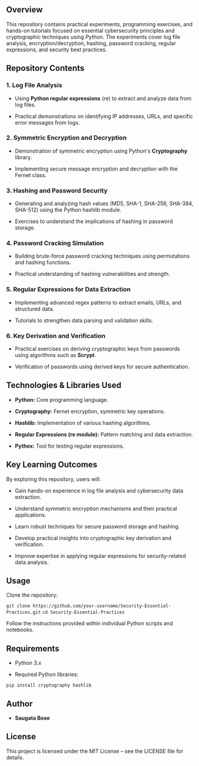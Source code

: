 Overview
--------

This repository contains practical experiments, programming exercises, and hands-on tutorials focused on essential cybersecurity principles and cryptographic techniques using Python. The experiments cover log file analysis, encryption/decryption, hashing, password cracking, regular expressions, and security best practices.

Repository Contents
-------------------

### 1\. **Log File Analysis**

*   Using **Python regular expressions** (re) to extract and analyze data from log files.
    
*   Practical demonstrations on identifying IP addresses, URLs, and specific error messages from logs.
    

### 2\. **Symmetric Encryption and Decryption**

*   Demonstration of symmetric encryption using Python's **Cryptography** library.
    
*   Implementing secure message encryption and decryption with the Fernet class.
    

### 3\. **Hashing and Password Security**

*   Generating and analyzing hash values (MD5, SHA-1, SHA-256, SHA-384, SHA-512) using the Python hashlib module.
    
*   Exercises to understand the implications of hashing in password storage.
    

### 4\. **Password Cracking Simulation**

*   Building brute-force password cracking techniques using permutations and hashing functions.
    
*   Practical understanding of hashing vulnerabilities and strength.
    

### 5\. **Regular Expressions for Data Extraction**

*   Implementing advanced regex patterns to extract emails, URLs, and structured data.
    
*   Tutorials to strengthen data parsing and validation skills.
    

### 6\. **Key Derivation and Verification**

*   Practical exercises on deriving cryptographic keys from passwords using algorithms such as **Scrypt**.
    
*   Verification of passwords using derived keys for secure authentication.
    

Technologies & Libraries Used
-----------------------------

*   **Python:** Core programming language.
    
*   **Cryptography:** Fernet encryption, symmetric key operations.
    
*   **Hashlib:** Implementation of various hashing algorithms.
    
*   **Regular Expressions (re module):** Pattern matching and data extraction.
    
*   **Pythex:** Tool for testing regular expressions.
    

Key Learning Outcomes
---------------------

By exploring this repository, users will:

*   Gain hands-on experience in log file analysis and cybersecurity data extraction.
    
*   Understand symmetric encryption mechanisms and their practical applications.
    
*   Learn robust techniques for secure password storage and hashing.
    
*   Develop practical insights into cryptographic key derivation and verification.
    
*   Improve expertise in applying regular expressions for security-related data analysis.
    

Usage
-----

Clone the repository:

`git clone https://github.com/your-username/Security-Essential-Practices.git`
`cd Security-Essential-Practices`

Follow the instructions provided within individual Python scripts and notebooks.

Requirements
------------

*   Python 3.x
    
*   Required Python libraries:
    

`pip install cryptography hashlib`

Author
------

*   **Saugata Bose**
    

License
-------

This project is licensed under the MIT License – see the LICENSE file for details.
